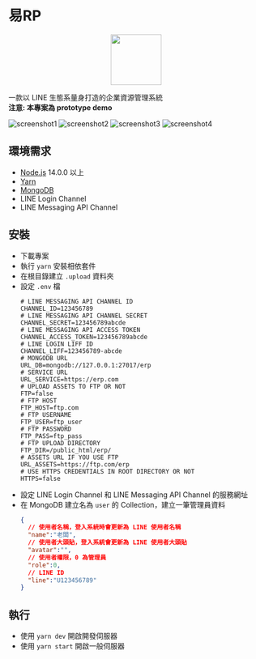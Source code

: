 # 易RP

<p align="center">
  <img height="100" src="./liff/static/logo.svg">
</p>

一款以 LINE 生態系量身打造的企業資源管理系統  
**注意: 本專案為 prototype demo**

![screenshot1](./other_assets/item.png)
![screenshot2](./other_assets/check.png)
![screenshot3](./other_assets/item_info.png)
![screenshot4](./other_assets/charts.png)

## 環境需求
- [Node.js](https://nodejs.org/en/) 14.0.0 以上
- [Yarn](https://yarnpkg.com/)
- [MongoDB](https://www.mongodb.com/)
- LINE Login Channel
- LINE Messaging API Channel

## 安裝
- 下載專案
- 執行 `yarn` 安裝相依套件
- 在根目錄建立 `.upload` 資料夾
- 設定 `.env` 檔
  ```shell
  # LINE MESSAGING API CHANNEL ID
  CHANNEL_ID=123456789
  # LINE MESSAGING API CHANNEL SECRET
  CHANNEL_SECRET=123456789abcde
  # LINE MESSAGING API ACCESS TOKEN
  CHANNEL_ACCESS_TOKEN=123456789abcde
  # LINE LOGIN LIFF ID
  CHANNEL_LIFF=123456789-abcde
  # MONGODB URL
  URL_DB=mongodb://127.0.0.1:27017/erp
  # SERVICE URL
  URL_SERVICE=https://erp.com
  # UPLOAD ASSETS TO FTP OR NOT
  FTP=false
  # FTP HOST
  FTP_HOST=ftp.com
  # FTP USERNAME
  FTP_USER=ftp_user
  # FTP PASSWORD
  FTP_PASS=ftp_pass
  # FTP UPLOAD DIRECTORY
  FTP_DIR=/public_html/erp/
  # ASSETS URL IF YOU USE FTP
  URL_ASSETS=https://ftp.com/erp
  # USE HTTPS CREDENTIALS IN ROOT DIRECTORY OR NOT
  HTTPS=false
  ```
- 設定 LINE Login Channel 和 LINE Messaging API Channel 的服務網址
- 在 MongoDB 建立名為 `user` 的 Collection，建立一筆管理員資料
  ```json
  {
    // 使用者名稱，登入系統時會更新為 LINE 使用者名稱
    "name":"老闆",
    // 使用者大頭貼，登入系統會更新為 LINE 使用者大頭貼
    "avatar":"",
    // 使用者權限，0 為管理員
    "role":0,
    // LINE ID
    "line":"U123456789"
  }
  ```

## 執行
- 使用 `yarn dev` 開啟開發伺服器
- 使用 `yarn start` 開啟一般伺服器
